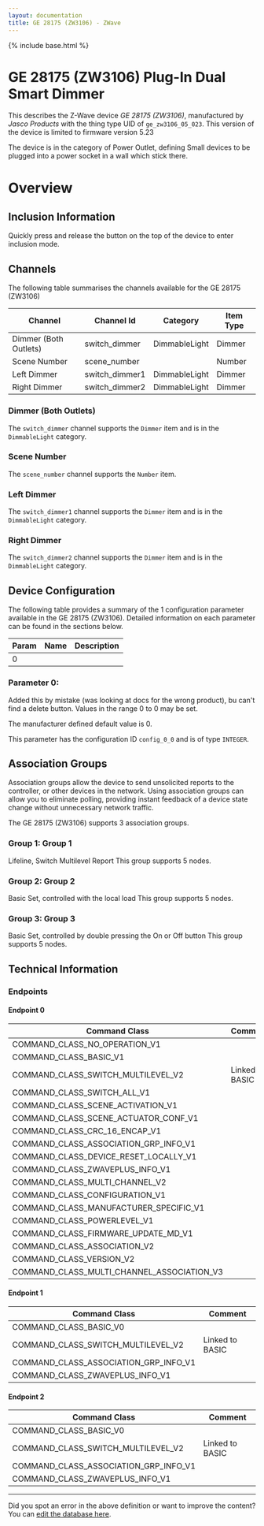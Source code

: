 ```yaml
---
layout: documentation
title: GE 28175 (ZW3106) - ZWave
---
```


{% include base.html %}

# GE 28175 (ZW3106) Plug-In Dual Smart Dimmer
This describes the Z-Wave device *GE 28175 (ZW3106)*, manufactured by *Jasco Products* with the thing type UID of ```ge_zw3106_05_023```.
This version of the device is limited to firmware version 5.23

The device is in the category of Power Outlet, defining Small devices to be plugged into a power socket in a wall which stick there.

# Overview

## Inclusion Information
Quickly press and release the button on the top of the device to enter inclusion mode.

## Channels
The following table summarises the channels available for the GE 28175 (ZW3106)

| Channel | Channel Id | Category | Item Type |
|---------|------------|----------|-----------|
| Dimmer (Both Outlets) | switch_dimmer | DimmableLight | Dimmer | 
| Scene Number | scene_number |  | Number | 
| Left Dimmer | switch_dimmer1 | DimmableLight | Dimmer | 
| Right Dimmer | switch_dimmer2 | DimmableLight | Dimmer | 

### Dimmer (Both Outlets)
The ```switch_dimmer``` channel supports the ```Dimmer``` item and is in the ```DimmableLight``` category.

### Scene Number
The ```scene_number``` channel supports the ```Number``` item.

### Left Dimmer
The ```switch_dimmer1``` channel supports the ```Dimmer``` item and is in the ```DimmableLight``` category.

### Right Dimmer
The ```switch_dimmer2``` channel supports the ```Dimmer``` item and is in the ```DimmableLight``` category.



## Device Configuration
The following table provides a summary of the 1 configuration parameter available in the GE 28175 (ZW3106).
Detailed information on each parameter can be found in the sections below.

| Param | Name  | Description |
|-------|-------|-------------|
| 0 |  |  |

### Parameter 0: 

Added this by mistake (was looking at docs for the wrong product), bu can't find a delete button.
Values in the range 0 to 0 may be set.

The manufacturer defined default value is 0.

This parameter has the configuration ID ```config_0_0``` and is of type ```INTEGER```.


## Association Groups
Association groups allow the device to send unsolicited reports to the controller, or other devices in the network. Using association groups can allow you to eliminate polling, providing instant feedback of a device state change without unnecessary network traffic.

The GE 28175 (ZW3106) supports 3 association groups.

### Group 1: Group 1
Lifeline, Switch Multilevel Report
This group supports 5 nodes.

### Group 2: Group 2
Basic Set, controlled with the local load
This group supports 5 nodes.

### Group 3: Group 3
Basic Set, controlled by double pressing the On or Off button
This group supports 5 nodes.

## Technical Information

### Endpoints

#### Endpoint 0

| Command Class | Comment |
|---------------|---------|
| COMMAND_CLASS_NO_OPERATION_V1| |
| COMMAND_CLASS_BASIC_V1| |
| COMMAND_CLASS_SWITCH_MULTILEVEL_V2| Linked to BASIC|
| COMMAND_CLASS_SWITCH_ALL_V1| |
| COMMAND_CLASS_SCENE_ACTIVATION_V1| |
| COMMAND_CLASS_SCENE_ACTUATOR_CONF_V1| |
| COMMAND_CLASS_CRC_16_ENCAP_V1| |
| COMMAND_CLASS_ASSOCIATION_GRP_INFO_V1| |
| COMMAND_CLASS_DEVICE_RESET_LOCALLY_V1| |
| COMMAND_CLASS_ZWAVEPLUS_INFO_V1| |
| COMMAND_CLASS_MULTI_CHANNEL_V2| |
| COMMAND_CLASS_CONFIGURATION_V1| |
| COMMAND_CLASS_MANUFACTURER_SPECIFIC_V1| |
| COMMAND_CLASS_POWERLEVEL_V1| |
| COMMAND_CLASS_FIRMWARE_UPDATE_MD_V1| |
| COMMAND_CLASS_ASSOCIATION_V2| |
| COMMAND_CLASS_VERSION_V2| |
| COMMAND_CLASS_MULTI_CHANNEL_ASSOCIATION_V3| |
#### Endpoint 1

| Command Class | Comment |
|---------------|---------|
| COMMAND_CLASS_BASIC_V0| |
| COMMAND_CLASS_SWITCH_MULTILEVEL_V2| Linked to BASIC|
| COMMAND_CLASS_ASSOCIATION_GRP_INFO_V1| |
| COMMAND_CLASS_ZWAVEPLUS_INFO_V1| |
#### Endpoint 2

| Command Class | Comment |
|---------------|---------|
| COMMAND_CLASS_BASIC_V0| |
| COMMAND_CLASS_SWITCH_MULTILEVEL_V2| Linked to BASIC|
| COMMAND_CLASS_ASSOCIATION_GRP_INFO_V1| |
| COMMAND_CLASS_ZWAVEPLUS_INFO_V1| |

---

Did you spot an error in the above definition or want to improve the content?
You can [edit the database here](http://www.cd-jackson.com/index.php/zwave/zwave-device-database/zwave-device-list/devicesummary/796).
